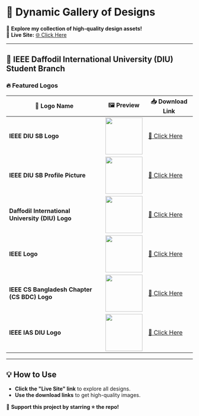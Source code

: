 # 🎨 Dynamic Gallery of Designs  

🚀 **Explore my collection of high-quality design assets!**  
🔗 **Live Site:** [🌐 Click Here](https://sajjadul-islam-somon.github.io)  

---

## 📌 IEEE Daffodil International University (DIU) Student Branch  

### 🔥 Featured Logos  
| 🔹 Logo Name | 🖼️ Preview | 📥 Download Link |
|-------------|-----------|-----------------|
| **IEEE DIU SB Logo** | <img src="https://sajjadul-islam-somon.github.io/images/logos/ieee-diu-logo-new.png" width="100"> | [📎 Click Here](https://sajjadul-islam-somon.github.io/images/logos/ieee-diu-logo-new.png) |
| **IEEE DIU SB Profile Picture** | <img src="https://sajjadul-islam-somon.github.io/images/logos/ieee-diu-profile.png" width="100"> | [📎 Click Here](https://sajjadul-islam-somon.github.io/images/logos/ieee-diu-profile.png) |
| **Daffodil International University (DIU) Logo** | <img src="https://sajjadul-islam-somon.github.io/images/logos/diu-logo.png" width="100"> | [📎 Click Here](https://sajjadul-islam-somon.github.io/images/logos/diu-logo.png) |
| **IEEE Logo** | <img src="https://sajjadul-islam-somon.github.io/images/logos/IEEE%20Logo.png" width="100"> | [📎 Click Here](https://sajjadul-islam-somon.github.io/images/logos/IEEE%20Logo.png) |
| **IEEE CS Bangladesh Chapter (CS BDC) Logo** | <img src="https://sajjadul-islam-somon.github.io/images/logos/ieee-cs-bd-logo.png" width="100"> | [📎 Click Here](https://sajjadul-islam-somon.github.io/images/logos/ieee-cs-bd-logo.png) |
| **IEEE IAS DIU Logo** | <img src="https://sajjadul-islam-somon.github.io/images/logos/IEEE%20IAS%20DIU%20Logo-01.png" width="100"> | [📎 Click Here](https://sajjadul-islam-somon.github.io/images/logos/IEEE%20IAS%20DIU%20Logo-01.png) |

---

## 💡 How to Use  
- **Click the "Live Site" link** to explore all designs.  
- **Use the download links** to get high-quality images.  

💙 **Support this project by starring ⭐ the repo!**  
